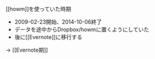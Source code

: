 
[[howm]]を使っていた時期
- 2009-02-23開始、2014-10-06終了
- データを途中からDropbox/howmに置くようにしていた
- 後に[[Evernote]]に移行する

→ [[Evernote期]]
